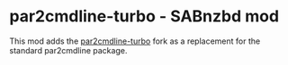 # par2cmdline-turbo - SABnzbd mod

This mod adds the [par2cmdline-turbo](https://github.com/animetosho/par2cmdline-turbo) fork as a replacement for the standard par2cmdline package.
